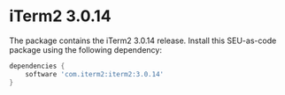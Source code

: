 # iTerm2 3.0.14

The package contains the iTerm2 3.0.14 release. Install this SEU-as-code
package using the following dependency:

```groovy
dependencies {
	software 'com.iterm2:iterm2:3.0.14'
}
```
